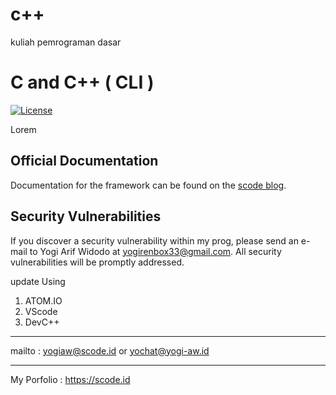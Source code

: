 # c++
kuliah pemrograman dasar

# C and C++ ( CLI )

[![License](https://poser.pugx.org/laravel/lumen-framework/license.svg)](https://scodeid.blogspot.com)

Lorem

## Official Documentation

Documentation for the framework can be found on the [scode blog](http://scodeid.blogspot.com).

## Security Vulnerabilities

If you discover a security vulnerability within my prog, please send an e-mail to Yogi Arif Widodo at yogirenbox33@gmail.com. All security vulnerabilities will be promptly addressed.

update Using
1. ATOM.IO
2. VScode
3. DevC++

-------------------


mailto : yogiaw@scode.id or yochat@yogi-aw.id

------------------

My Porfolio : https://scode.id
